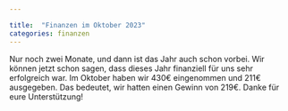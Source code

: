 ```yaml
---

title:  "Finanzen im Oktober 2023"
categories: finanzen
---
```

Nur noch zwei Monate, und dann ist das Jahr auch schon vorbei. Wir können jetzt schon sagen, dass dieses Jahr finanziell für uns sehr erfolgreich war. Im Oktober haben wir 430€ eingenommen und 211€ ausgegeben. Das bedeutet, wir hatten einen Gewinn von 219€. Danke für eure Unterstützung! 
